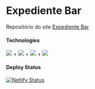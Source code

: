 # Expediente Bar
Repositório do site [Expediente Bar](https://expedientebar.netlify.app/)

#### Technologies
<img src="https://img.shields.io/badge/-Vue.js-black?style=flat-square&logo=react"/> + <img src="https://img.shields.io/badge/-Typescript-black?style=flat-square&logo=typescript"/> + <img src="https://img.shields.io/badge/-Vite-black?style=flat-square&logo=vite"/> + <img src="https://img.shields.io/badge/-MUI-black?style=flat-square&logo=mui"/>

#### Deploy Status
[![Netlify Status](https://api.netlify.com/api/v1/badges/7b44803b-73ca-4892-ad8d-b4dade905c37/deploy-status)](https://app.netlify.com/sites/expedientebar/deploys)